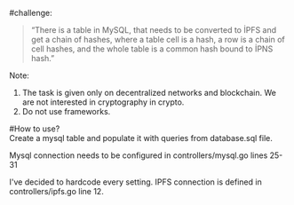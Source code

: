 #challenge:

>“There is a table in MySQL, that needs to be converted to İPFS and get a chain of
>hashes, where a table cell is a hash, a row is a chain of cell hashes, and the whole
>table is a common hash bound to İPNS hash.”

Note:

1. The task is given only on decentralized networks and blockchain. We are not
   interested in cryptography in crypto.
2. Do not use frameworks.

#How to use?  
Create a mysql table and populate it with queries from database.sql file.

Mysql connection needs to be configured in controllers/mysql.go lines 25-31

I've decided to hardcode every setting.
IPFS connection is defined in controllers/ipfs.go line 12.
